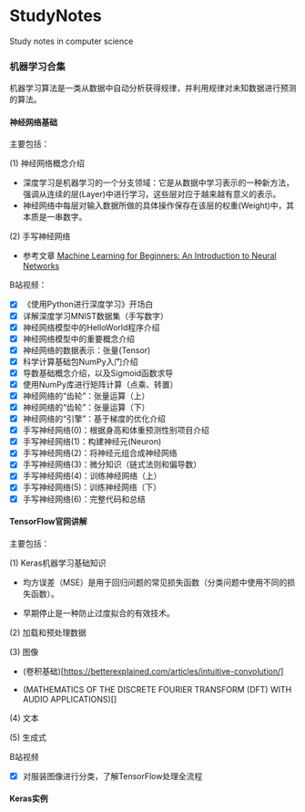 # StudyNotes

Study notes in computer science

### 机器学习合集

机器学习算法是一类从数据中自动分析获得规律，并利用规律对未知数据进行预测的算法。

#### 神经网络基础

主要包括：

(1) 神经网络概念介绍

* 深度学习是机器学习的一个分支领域：它是从数据中学习表示的一种新方法，强调从连续的层(Layer)中进行学习，这些层对应于越来越有意义的表示。
* 神经网络中每层对输入数据所做的具体操作保存在该层的权重(Weight)中，其本质是一串数字。

(2) 手写神经网络

* 参考文章 [Machine Learning for Beginners: An Introduction to Neural Networks](https://victorzhou.com/blog/intro-to-neural-networks/)


B站视频：

- [x] 《使用Python进行深度学习》开场白
- [x] 详解深度学习MNIST数据集（手写数字）
- [x] 神经网络模型中的HelloWorld程序介绍
- [x] 神经网络模型中的重要概念介绍
- [x] 神经网络的数据表示：张量(Tensor)
- [x] 科学计算基础包NumPy入门介绍
- [x] 导数基础概念介绍，以及Sigmoid函数求导
- [x] 使用NumPy库进行矩阵计算（点乘、转置）
- [x] 神经网络的“齿轮”：张量运算（上）
- [x] 神经网络的“齿轮”：张量运算（下）
- [x] 神经网络的“引擎”：基于梯度的优化介绍
- [x] 手写神经网络(0)：根据身高和体重预测性别项目介绍
- [x] 手写神经网络(1)：构建神经元(Neuron)
- [x] 手写神经网络(2)：将神经元组合成神经网络
- [x] 手写神经网络(3)：微分知识（链式法则和偏导数）
- [x] 手写神经网络(4)：训练神经网络（上）
- [x] 手写神经网络(5)：训练神经网络（下）
- [x] 手写神经网络(6)：完整代码和总结

#### TensorFlow官网讲解

主要包括：

(1) Keras机器学习基础知识

* 均方误差（MSE）是用于回归问题的常见损失函数（分类问题中使用不同的损失函数）。

* 早期停止是一种防止过度拟合的有效技术。



(2) 加载和预处理数据

(3) 图像

* (卷积基础)[https://betterexplained.com/articles/intuitive-convolution/]

* (MATHEMATICS OF THE DISCRETE FOURIER TRANSFORM (DFT) WITH AUDIO APPLICATIONS)[]

(4) 文本

(5) 生成式

B站视频

- [x] 对服装图像进行分类，了解TensorFlow处理全流程

#### Keras实例

